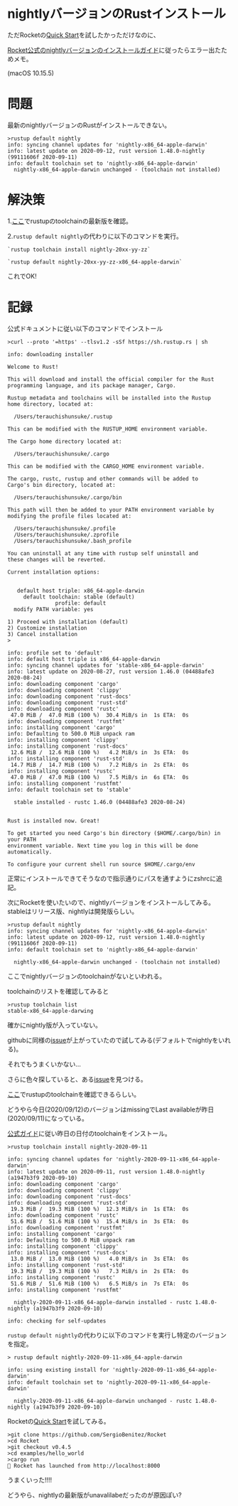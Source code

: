 # nightlyバージョンのRustインストール
ただRocketの[Quick Start](https://rocket.rs/v0.4/guide/quickstart/)を試したかっただけなのに、

[Rocket公式のnightlyバージョンのインストールガイド](https://rocket.rs/v0.4/guide/getting-started/)に従ったらエラー出たためメモ。

(macOS 10.15.5)

# 問題
最新のnightlyバージョンのRustがインストールできない。
```
>rustup default nightly
info: syncing channel updates for 'nightly-x86_64-apple-darwin'
info: latest update on 2020-09-12, rust version 1.48.0-nightly (99111606f 2020-09-11)
info: default toolchain set to 'nightly-x86_64-apple-darwin'
  nightly-x86_64-apple-darwin unchanged - (toolchain not installed)
```

# 解決策

1.[ここ](https://rust-lang.github.io/rustup-components-history/x86_64-apple-darwin.html)でrustupのtoolchainの最新版を確認。

2.`rustup default nightly`の代わりに以下のコマンドを実行。

	`rustup toolchain install nightly-20xx-yy-zz`

	`rustup default nightly-20xx-yy-zz-x86_64-apple-darwin`

これでOK!

# 記録

公式ドキュメントに従い以下のコマンドでインストール

```
>curl --proto '=https' --tlsv1.2 -sSf https://sh.rustup.rs | sh

info: downloading installer

Welcome to Rust!

This will download and install the official compiler for the Rust
programming language, and its package manager, Cargo.

Rustup metadata and toolchains will be installed into the Rustup
home directory, located at:

  /Users/terauchishunsuke/.rustup

This can be modified with the RUSTUP_HOME environment variable.

The Cargo home directory located at:

  /Users/terauchishunsuke/.cargo

This can be modified with the CARGO_HOME environment variable.

The cargo, rustc, rustup and other commands will be added to
Cargo's bin directory, located at:

  /Users/terauchishunsuke/.cargo/bin

This path will then be added to your PATH environment variable by
modifying the profile files located at:

  /Users/terauchishunsuke/.profile
  /Users/terauchishunsuke/.zprofile
  /Users/terauchishunsuke/.bash_profile

You can uninstall at any time with rustup self uninstall and
these changes will be reverted.

Current installation options:


   default host triple: x86_64-apple-darwin
     default toolchain: stable (default)
               profile: default
  modify PATH variable: yes

1) Proceed with installation (default)
2) Customize installation
3) Cancel installation
>

info: profile set to 'default'
info: default host triple is x86_64-apple-darwin
info: syncing channel updates for 'stable-x86_64-apple-darwin'
info: latest update on 2020-08-27, rust version 1.46.0 (04488afe3 2020-08-24)
info: downloading component 'cargo'
info: downloading component 'clippy'
info: downloading component 'rust-docs'
info: downloading component 'rust-std'
info: downloading component 'rustc'
 47.0 MiB /  47.0 MiB (100 %)  30.4 MiB/s in  1s ETA:  0s
info: downloading component 'rustfmt'
info: installing component 'cargo'
info: Defaulting to 500.0 MiB unpack ram
info: installing component 'clippy'
info: installing component 'rust-docs'
 12.6 MiB /  12.6 MiB (100 %)   4.2 MiB/s in  3s ETA:  0s
info: installing component 'rust-std'
 14.7 MiB /  14.7 MiB (100 %)   7.2 MiB/s in  2s ETA:  0s
info: installing component 'rustc'
 47.0 MiB /  47.0 MiB (100 %)   7.5 MiB/s in  6s ETA:  0s
info: installing component 'rustfmt'
info: default toolchain set to 'stable'

  stable installed - rustc 1.46.0 (04488afe3 2020-08-24)


Rust is installed now. Great!

To get started you need Cargo's bin directory ($HOME/.cargo/bin) in your PATH
environment variable. Next time you log in this will be done
automatically.

To configure your current shell run source $HOME/.cargo/env
```

正常にインストールできてそうなので指示通りにパスを通すようにzshrcに追記。

次にRocketを使いたいので、nightlyバージョンをインストールしてみる。
stableはリリース版、nightlyは開発版らしい。

```
>rustup default nightly
info: syncing channel updates for 'nightly-x86_64-apple-darwin'
info: latest update on 2020-09-12, rust version 1.48.0-nightly (99111606f 2020-09-11)
info: default toolchain set to 'nightly-x86_64-apple-darwin'

  nightly-x86_64-apple-darwin unchanged - (toolchain not installed)
```

ここでnightlyバージョンのtoolchainがないといわれる。

toolchainのリストを確認してみると

```
>rustup toolchain list
stable-x86_64-apple-darwing
```
確かにnightly版が入っていない。

githubに同様の[issue](https://github.com/rust-lang/rust/issues/46391)が上がっていたので試してみる(デフォルトでnightlyをいれる)。

それでもうまくいかない...

さらに色々探していると、ある[issue](https://github.com/rust-lang/rust/issues/55571)を見つける。

[ここ](https://rust-lang.github.io/rustup-components-history/x86_64-apple-darwin.html)でrustupのtoolchainを確認できるらしい。

どうやら今日(2020/09/12)のバージョンはmissingでLast availableが昨日(2020/09/11)になっている。

[公式ガイド](https://doc.rust-lang.org/edition-guide/rust-2018/rustup-for-managing-rust-versions.html)に従い昨日の日付のtoolchainをインストール。

```
>rustup toolchain install nightly-2020-09-11

info: syncing channel updates for 'nightly-2020-09-11-x86_64-apple-darwin'
info: latest update on 2020-09-11, rust version 1.48.0-nightly (a1947b3f9 2020-09-10)
info: downloading component 'cargo'
info: downloading component 'clippy'
info: downloading component 'rust-docs'
info: downloading component 'rust-std'
 19.3 MiB /  19.3 MiB (100 %)  12.3 MiB/s in  1s ETA:  0s
info: downloading component 'rustc'
 51.6 MiB /  51.6 MiB (100 %)  15.4 MiB/s in  3s ETA:  0s
info: downloading component 'rustfmt'
info: installing component 'cargo'
info: Defaulting to 500.0 MiB unpack ram
info: installing component 'clippy'
info: installing component 'rust-docs'
 13.0 MiB /  13.0 MiB (100 %)   4.0 MiB/s in  3s ETA:  0s
info: installing component 'rust-std'
 19.3 MiB /  19.3 MiB (100 %)   7.3 MiB/s in  2s ETA:  0s
info: installing component 'rustc'
 51.6 MiB /  51.6 MiB (100 %)   6.5 MiB/s in  7s ETA:  0s
info: installing component 'rustfmt'

  nightly-2020-09-11-x86_64-apple-darwin installed - rustc 1.48.0-nightly (a1947b3f9 2020-09-10)

info: checking for self-updates
```

`rustup default nightly`の代わりに以下のコマンドを実行し特定のバージョンを指定。

```
> rustup default nightly-2020-09-11-x86_64-apple-darwin

info: using existing install for 'nightly-2020-09-11-x86_64-apple-darwin'
info: default toolchain set to 'nightly-2020-09-11-x86_64-apple-darwin'

  nightly-2020-09-11-x86_64-apple-darwin unchanged - rustc 1.48.0-nightly (a1947b3f9 2020-09-10)

```

Rocketの[Quick Start](https://rocket.rs/v0.4/guide/quickstart/)を試してみる。

```
>git clone https://github.com/SergioBenitez/Rocket
>cd Rocket
>git checkout v0.4.5
>cd examples/hello_world
>cargo run
🚀 Rocket has launched from http://localhost:8000
```
うまくいった!!!!

どうやら、nightlyの最新版がunavalilabeだったのが原因ぽい?
